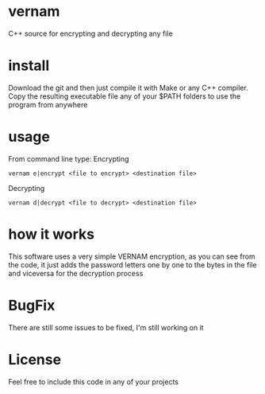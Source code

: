 # vernam
C++ source for encrypting and decrypting any file

# install
Download the git and then just compile it with Make or any C++ compiler.
Copy the resulting executable file any of your $PATH folders to use the program from anywhere

# usage
From command line type:
Encrypting
```
vernam e|encrypt <file to encrypt> <destination file>
```

Decrypting
```
vernam d|decrypt <file to decrypt> <destination file>
```

# how it works
This software uses a very simple VERNAM encryption, as you can see from the code, it just adds the password letters one by one to the bytes in the file and viceversa for the decryption process

# BugFix
There are still some issues to be fixed, I'm still working on it

# License
Feel free to include this code in any of your projects
